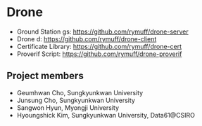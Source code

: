 # Drone

* Ground Station gs: https://github.com/rymuff/drone-server
* Drone d: https://github.com/rymuff/drone-client
* Certificate Library: https://github.com/rymuff/drone-cert
* Proverif Script: https://github.com/rymuff/drone-proverif

## Project members

* Geumhwan Cho, Sungkyunkwan University
* Junsung Cho, Sungkyunkwan University
* Sangwon Hyun, Myongji University
* Hyoungshick Kim, Sungkyunkwan University, Data61@CSIRO
